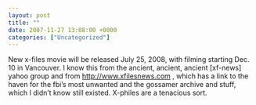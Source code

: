 ```yaml
---
layout: post
title: ""
date: 2007-11-27 13:08:00 +0000
categories: ["Uncategorized"]
---
```


New x-files movie will be released July 25, 2008, with filming starting Dec. 10 in Vancouver. I know this from the ancient, ancient, ancient [xf-news] yahoo group and from http://www.xfilesnews.com , which has a link to the haven for the fbi’s most unwanted and the gossamer archive and stuff, which I didn’t know still existed. X-philes are a tenacious sort.